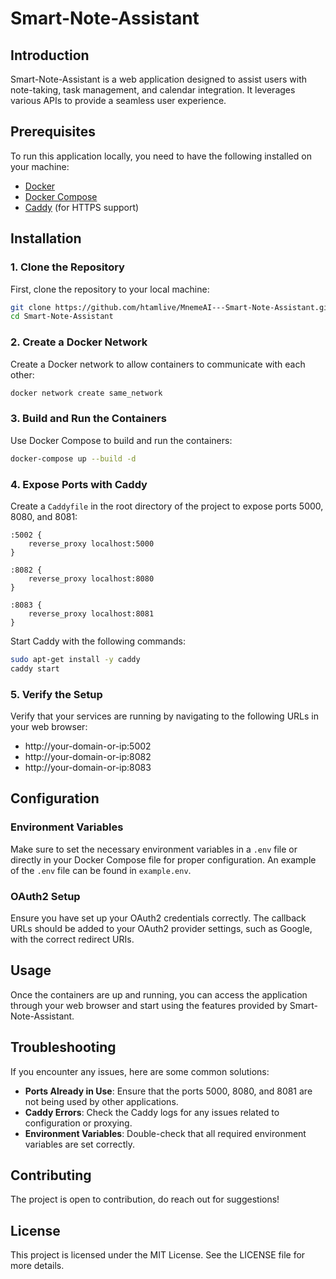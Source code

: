 # Smart-Note-Assistant

## Introduction

Smart-Note-Assistant is a web application designed to assist users with note-taking, task management, and calendar integration. It leverages various APIs to provide a seamless user experience.

## Prerequisites

To run this application locally, you need to have the following installed on your machine:

- [Docker](https://docs.docker.com/get-docker/)
- [Docker Compose](https://docs.docker.com/compose/install/)
- [Caddy](https://caddyserver.com/docs/install) (for HTTPS support)

## Installation

### 1. Clone the Repository

First, clone the repository to your local machine:

```sh
git clone https://github.com/htamlive/MnemeAI---Smart-Note-Assistant.git
cd Smart-Note-Assistant
```

### 2. Create a Docker Network

Create a Docker network to allow containers to communicate with each other:

```sh
docker network create same_network
```

### 3. Build and Run the Containers

Use Docker Compose to build and run the containers:

```sh
docker-compose up --build -d
```

### 4. Expose Ports with Caddy

Create a `Caddyfile` in the root directory of the project to expose ports 5000, 8080, and 8081:

```Caddyfile
:5002 {
    reverse_proxy localhost:5000
}

:8082 {
    reverse_proxy localhost:8080
}

:8083 {
    reverse_proxy localhost:8081
}
```

Start Caddy with the following commands:

```sh
sudo apt-get install -y caddy
caddy start
```

### 5. Verify the Setup

Verify that your services are running by navigating to the following URLs in your web browser:

- http://your-domain-or-ip:5002
- http://your-domain-or-ip:8082
- http://your-domain-or-ip:8083

## Configuration

### Environment Variables

Make sure to set the necessary environment variables in a `.env` file or directly in your Docker Compose file for proper configuration. An example of the `.env` file can be found in `example.env`.


### OAuth2 Setup

Ensure you have set up your OAuth2 credentials correctly. The callback URLs should be added to your OAuth2 provider settings, such as Google, with the correct redirect URIs.

## Usage

Once the containers are up and running, you can access the application through your web browser and start using the features provided by Smart-Note-Assistant.

## Troubleshooting

If you encounter any issues, here are some common solutions:

- **Ports Already in Use**: Ensure that the ports 5000, 8080, and 8081 are not being used by other applications.
- **Caddy Errors**: Check the Caddy logs for any issues related to configuration or proxying.
- **Environment Variables**: Double-check that all required environment variables are set correctly.

## Contributing

The project is open to contribution, do reach out for suggestions!

## License

This project is licensed under the MIT License. See the LICENSE file for more details.
